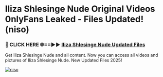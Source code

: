 # Iliza Shlesinge Nude Original Videos 0nlyFans Leaked - Files Updated! (niso)

<h3>🔴 CLICK HERE 🌐==►► <a href="https://tinyurl.com/yc6ubb5a" rel="nofollow">Iliza Shlesinge Nude Updated Files</a></h3>

Get Iliza Shlesinge Nude and all content. Now you can access all videos and pictures of Iliza Shlesinge Nude. New Updated Files 2025!

[![niso](https://i.imgur.com/7eu0CRL.gif)](https://tinyurl.com/yc6ubb5a)
